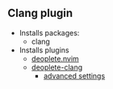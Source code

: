 ## Clang plugin

* Installs packages:
    - clang
* Installs plugins
    - [deoplete.nvim](https://github.com/Shougo/deoplete.nvim)
    - [deoplete-clang](https://github.com/zchee/deoplete-clang)
        - [advanced settings](https://github.com/zchee/deoplete-clang#available-settings)

